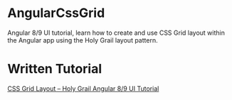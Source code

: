 # AngularCssGrid
Angular 8/9 UI tutorial, learn how to create and use CSS Grid layout within the Angular app using the Holy Grail layout pattern.

# Written Tutorial
[CSS Grid Layout – Holy Grail Angular 8/9 UI Tutorial](https://www.positronx.io/css-grid-layout-holy-grail-angular-ui-tutorial/)